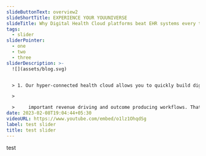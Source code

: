 ```yaml
---
slideButtonText: overview2
slideShortTitle: EXPERIENCE YOUR YOUUNIVERSE
slideTitle: Why Digital Health Cloud platforms beat EHR systems every time
tags:
  - slider
sliderPointer:
  - one
  - two
  - three
sliderDescription: >-
  ![](assets/blog.svg)


  > 1. Our hyper-connected health cloud allows you to quickly build digital healthcare communities across any care continuum for the life of the patient. Keep your existing systems, or your EHR (or, use ours – it’s really good)!

  >

  >     important revenue driving and outcome producing workflows. That’ll save you time and money. Ask us how Here’s why more and more healthcare innovators want in
date: 2023-02-08T19:04:44+05:30
videoURL: https://www.youtube.com/embed/o1lz1OhqdSg
label: test slider
title: test slider
---
```

test